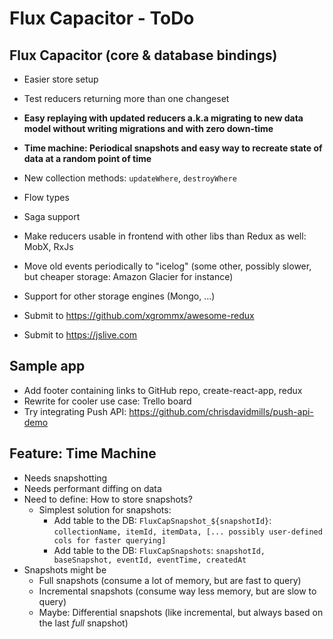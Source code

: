 # Flux Capacitor - ToDo

## Flux Capacitor (core & database bindings)

- Easier store setup
- Test reducers returning more than one changeset
- **Easy replaying with updated reducers a.k.a migrating to new data model without writing migrations and with zero down-time**
- **Time machine: Periodical snapshots and easy way to recreate state of data at a random point of time**
- New collection methods: `updateWhere`, `destroyWhere`
- Flow types
- Saga support
- Make reducers usable in frontend with other libs than Redux as well: MobX, RxJs
- Move old events periodically to "icelog" (some other, possibly slower, but cheaper storage: Amazon Glacier for instance)
- Support for other storage engines (Mongo, ...)

- Submit to https://github.com/xgrommx/awesome-redux
- Submit to https://jslive.com


## Sample app

- Add footer containing links to GitHub repo, create-react-app, redux
- Rewrite for cooler use case: Trello board
- Try integrating Push API: https://github.com/chrisdavidmills/push-api-demo


## Feature: Time Machine

- Needs snapshotting
- Needs performant diffing on data
- Need to define: How to store snapshots?
  - Simplest solution for snapshots:
    - Add table to the DB: `FluxCapSnapshot_${snapshotId}`: `collectionName, itemId, itemData, [... possibly user-defined cols for faster querying]`
    - Add table to the DB: `FluxCapSnapshots`: `snapshotId, baseSnapshot, eventId, eventTime, createdAt`
- Snapshots might be
  - Full snapshots (consume a lot of memory, but are fast to query)
  - Incremental snapshots (consume way less memory, but are slow to query)
  - Maybe: Differential snapshots (like incremental, but always based on the last *full* snapshot)

